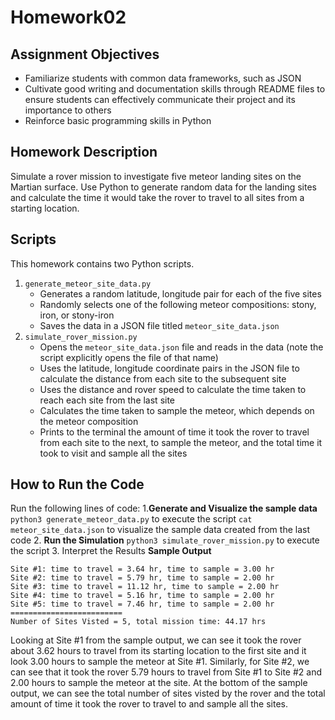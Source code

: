 # Homework02

## Assignment Objectives
* Familiarize students with common data frameworks, such as JSON
* Cultivate good writing and documentation skills through README files to ensure students can effectively communicate their project and its importance to others
* Reinforce basic programming skills in Python 

## Homework Description
Simulate a rover mission to investigate five meteor landing sites on the Martian surface. 
Use Python to generate random data for the landing sites and calculate the time it would take the rover to travel to all sites from a starting location.

## Scripts
This homework contains two Python scripts.
1. `generate_meteor_site_data.py`
    - Generates a random latitude, longitude pair for each of the five sites
    - Randomly selects one of the following meteor compositions: stony, iron, or stony-iron
    - Saves the data in a JSON file titled `meteor_site_data.json`
2. `simulate_rover_mission.py`
    - Opens the `meteor_site_data.json` file and reads in the data (note the script explicitly opens the file of that name)
    - Uses the latitude, longitude coordinate pairs in the JSON file to calculate the distance from each site to the subsequent site 
    - Uses the distance and rover speed to calculate the time taken to reach each site from the last site
    - Calculates the time taken to sample the meteor, which depends on the meteor composition
    - Prints to the terminal the amount of time it took the rover to travel from each site to the next, to sample the meteor, and the total time it took to visit and sample all the sites

## How to Run the Code
Run the following lines of code:
1.**Generate and Visualize the sample data**
`python3 generate_meteor_data.py` to execute the script
`cat meteor_site_data.json` to visualize the sample data created from the last code
2. **Run the Simulation**
`python3 simulate_rover_mission.py` to execute the script
3. Interpret the Results
**Sample Output**
```
Site #1: time to travel = 3.64 hr, time to sample = 3.00 hr
Site #2: time to travel = 5.79 hr, time to sample = 2.00 hr
Site #3: time to travel = 11.12 hr, time to sample = 2.00 hr
Site #4: time to travel = 5.16 hr, time to sample = 2.00 hr
Site #5: time to travel = 7.46 hr, time to sample = 2.00 hr
=========================
Number of Sites Visted = 5, total mission time: 44.17 hrs
```
Looking at Site #1 from the sample output, we can see it took the rover about 3.62 hours to travel from its starting location to the first site and it look 3.00 hours to sample the meteor at Site #1. Similarly, for Site #2, we can see that it took the rover 5.79 hours to travel from Site #1 to Site #2 and 2.00 hours to sample the meteor at the site. At the bottom of the sample output, we can see the total number of sites visted by the rover and the total amount of time it took the rover to travel to and sample all the sites.
